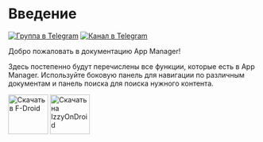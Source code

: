 # Введение

[![Группа в Telegram](https://img.shields.io/badge/TG-Group-blue?logo=telegram)](https://t.me/AppManagerAndroid) [![Канал в Telegram](https://img.shields.io/badge/TG-Channel-blue?logo=telegram)](https://t.me/AppManagerChannel)

Добро пожаловать в документацию App Manager!

Здесь постепенно будут перечислены все функции, которые есть в App Manager. Используйте боковую панель для навигации по различным документам и панель поиска для поиска нужного контента.

[<img src="https://fdroid.gitlab.io/artwork/badge/get-it-on.png"
alt="Скачать в F-Droid"
height="80" />](https://f-droid.org/packages/io.github.muntashirakon.AppManager) [<img src="https://gitlab.com/IzzyOnDroid/repo/-/raw/master/assets/IzzyOnDroid.png"
alt="Скачать на IzzyOnDroid"
height="80" />](https://apt.izzysoft.de/fdroid/index/apk/io.github.muntashirakon.AppManager)

